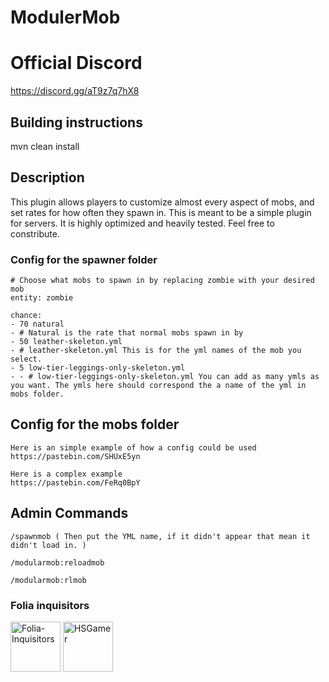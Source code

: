 # ModulerMob

# Official Discord 

https://discord.gg/aT9z7q7hX8

## Building instructions

mvn clean install
 
## Description

This plugin allows players to customize almost every aspect of mobs, and set rates for how often they spawn in. This is meant to be a simple plugin for servers. It is highly optimized and heavily tested. Feel free to constribute.

### Config for the spawner folder

```
# Choose what mobs to spawn in by replacing zombie with your desired mob
entity: zombie

chance:
- 70 natural
- # Natural is the rate that normal mobs spawn in by
- 50 leather-skeleton.yml
- # leather-skeleton.yml This is for the yml names of the mob you select.
- 5 low-tier-leggings-only-skeleton.yml
- - # low-tier-leggings-only-skeleton.yml You can add as many ymls as you want. The ymls here should correspond the a name of the yml in mobs folder.
```

## Config for the mobs folder

```
Here is an simple example of how a config could be used
https://pastebin.com/SHUxE5yn

Here is a complex example
https://pastebin.com/FeRq0BpY
```
## Admin Commands

```
/spawnmob ( Then put the YML name, if it didn't appear that mean it didn't load in. )

/modularmob:reloadmob

/modularmob:rlmob

```

### Folia inquisitors

[<img src="https://github.com/Folia-Inquisitors.png" width=80 alt="Folia-Inquisitors">](https://github.com/orgs/Folia-Inquisitors/repositories)
[<img src="https://github.com/HSGamer.png" width=80 alt="HSGamer">](https://github.com/HSGamer)
